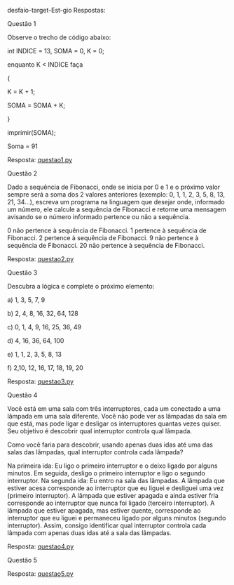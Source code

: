 desfaio-target-Est-gio
Respostas:

Questão 1

Observe o trecho de código abaixo:

int INDICE = 13, SOMA = 0, K = 0;

enquanto K < INDICE faça

{

K = K + 1;

SOMA = SOMA + K;

}

imprimir(SOMA);

Soma = 91

Resposta: [questao1.py](https://github.com/pedrinhuhu/desfaio-target-Est-gio/blob/7c1aada95fecbbe8cc78eaa148078540c04bbc0e/questao1.py)

Questão 2

Dado a sequência de Fibonacci, onde se inicia por 0 e 1 e o próximo valor sempre será a soma dos 2 valores anteriores (exemplo: 0, 1, 1, 2, 3, 5, 8, 13, 21, 34...), escreva um programa na linguagem que desejar onde, informado um número, ele calcule a sequência de Fibonacci e retorne uma mensagem avisando se o número informado pertence ou não a sequência.

0 não pertence à sequência de Fibonacci.
1 pertence à sequência de Fibonacci.
2 pertence à sequência de Fibonacci.
9 não pertence à sequência de Fibonacci.
20 não pertence à sequência de Fibonacci.

Resposta: [questao2.py](https://github.com/pedrinhuhu/desfaio-target-Est-gio/blob/7c1aada95fecbbe8cc78eaa148078540c04bbc0e/questao1.py)

Questão 3

Descubra a lógica e complete o próximo elemento:

a) 1, 3, 5, 7, 9

b) 2, 4, 8, 16, 32, 64, 128

c) 0, 1, 4, 9, 16, 25, 36, 49

d) 4, 16, 36, 64, 100

e) 1, 1, 2, 3, 5, 8, 13

f) 2,10, 12, 16, 17, 18, 19, 20

Resposta: [questao3.py](https://github.com/pedrinhuhu/desfaio-target-Est-gio/blob/7c1aada95fecbbe8cc78eaa148078540c04bbc0e/questao1.py)

Questão 4

Você está em uma sala com três interruptores, cada um conectado a uma lâmpada em uma sala diferente. Você não pode ver as lâmpadas da sala em que está, mas pode ligar e desligar os interruptores quantas vezes quiser. Seu objetivo é descobrir qual interruptor controla qual lâmpada.

Como você faria para descobrir, usando apenas duas idas até uma das salas das lâmpadas, qual interruptor controla cada lâmpada?

Na primeira ida:
Eu ligo o primeiro interruptor e o deixo ligado por alguns minutos.
Em seguida, desligo o primeiro interruptor e ligo o segundo interruptor.
Na segunda ida:
Eu entro na sala das lâmpadas.
A lâmpada que estiver acesa corresponde ao interruptor que eu liguei e desliguei uma vez (primeiro interruptor).
A lâmpada que estiver apagada e ainda estiver fria corresponde ao interruptor que nunca foi ligado (terceiro interruptor).
A lâmpada que estiver apagada, mas estiver quente, corresponde ao interruptor que eu liguei e permaneceu ligado por alguns minutos (segundo interruptor).
Assim, consigo identificar qual interruptor controla cada lâmpada com apenas duas idas até a sala das lâmpadas.

Resposta: [questao4.py](https://github.com/pedrinhuhu/desfaio-target-Est-gio/blob/7c1aada95fecbbe8cc78eaa148078540c04bbc0e/questao1.py)

Questão 5

Resposta: [questao5.py](https://github.com/pedrinhuhu/desfaio-target-Est-gio/blob/7c1aada95fecbbe8cc78eaa148078540c04bbc0e/questao1.py)




